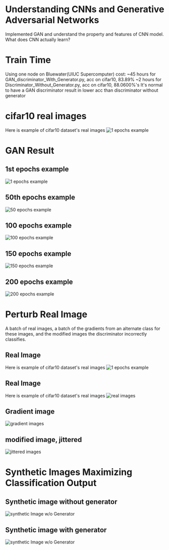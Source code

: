 # Understanding CNNs and Generative Adversarial Networks
Implemented GAN and understand the property and features of CNN model.
What does CNN actually learn?

# Train Time

Using one node on Bluewater(UIUC Supercomputer) cost:
~45 hours for GAN_discriminator_With_Generator.py, acc on cifar10, 83.89%
~2 hours for Discriminator_Without_Generator.py, acc on cifar10, 88.0600%'s
It's normal to have a GAN discriminator result in lower acc than discriminator without generator 

# cifar10 real images
Here is example of cifar10 dataset's real images
![1 epochs example](./real_images.png)


# GAN Result
## 1st epochs example
![1 epochs example](./GAN_Output_Exampel/000.png)
## 50th epochs example

![50 epochs example](./GAN_Output_Exampel/049.png)

## 100 epochs example
![100 epochs example](./GAN_Output_Exampel/099.png)

## 150 epochs example
![150 epochs example](./GAN_Output_Exampel/150.png)

## 200 epochs example
![200 epochs example](./GAN_Output_Exampel/199.png)
## 

# Perturb Real Image
A batch of real images, a batch of the gradients from an alternate class for these images, and the modified images the discriminator incorrectly classifies.

## Real Image
Here is example of cifar10 dataset's real images
![1 epochs example](./real_images.png)

## Real Image
Here is example of cifar10 dataset's real images
![real images](./visualization/real_images.png)

## Gradient image
![gradient images](./visualization/gradient_image.png)

## modified image, jittered
![jittered images](./visualization/jittered_images.png)

# Synthetic Images Maximizing Classification Output
## Synthetic image without generator
![synthetic Image w/o Generator](./visualization/max_class_no_G.png)

## Synthetic image with generator
![synthetic Image w/o Generator](./visualization/max_class_with_G.png)


